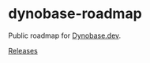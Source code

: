 # dynobase-roadmap
Public roadmap for [Dynobase.dev](dynobase.dev).

[Releases](https://github.com/RafalWilinski/dynobase)
